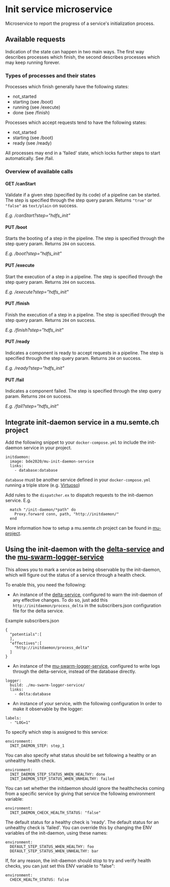 # Init service microservice
Microservice to report the progress of a service's initialization process.

## Available requests
Indication of the state can happen in two main ways.  The first way describes processes which finish, the second describes processes which may keep running forever.

### Types of processes and their states
Processes which finish generally have the following states:

- not_started
- starting (see /boot)
- running  (see /execute)
- done (see /finish)

Processes which accept requests tend to have the following states:

- not_started
- starting (see /boot)
- ready (see /ready)

All processes may end in a 'failed' state, which locks further steps to start automatically.  See /fail.

### Overview of available calls

#### GET /canStart
Validate if a given step (specified by its code) of a pipeline can be started. The step is specified through the step query param. Returns `"true"` or `"false"` as `text/plain` on success.

_E.g. /canStart?step="hdfs_init"_

#### PUT /boot
Starts the booting of a step in the pipeline.  The step is specified through the step query param. Returns `204` on success.

_E.g. /boot?step="hdfs_init"_

#### PUT /execute
Start the execution of a step in a pipeline. The step is specified through the step query param. Returns `204` on success.

_E.g. /execute?step="hdfs_init"_

#### PUT /finish
Finish the execution of a step in a pipeline. The step is specified through the step query param. Returns `204` on success.

_E.g. /finish?step="hdfs_init"_

#### PUT /ready
Indicates a component is ready to accept requests in a pipeline. The step is specified through the step query param. Returns `204` on success.

_E.g. /ready?step="hdfs_init"_

#### PUT /fail
Indicates a component failed. The step is specified through the step query param. Returns `204` on success.

_E.g. /fail?step="hdfs_init"_


## Integrate init-daemon service in a mu.semte.ch project
Add the following snippet to your `docker-compose.yml` to include the init-daemon service in your project.

```
initdaemon:
  image: bde2020/mu-init-daemon-service
  links:
    - database:database
```

`database` must be another service defined in your `docker-compose.yml` running a triple store (e.g. [Virtuoso](https://hub.docker.com/r/tenforce/virtuoso/))


Add rules to the `dispatcher.ex` to dispatch requests to the init-daemon service. E.g. 

```
  match "/init-daemon/*path" do
    Proxy.forward conn, path, "http://initdaemon/"
  end
```

More information how to setup a mu.semte.ch project can be found in [mu-project](https://github.com/mu-semtech/mu-project).

## Using the init-daemon with the [delta-service](https://github.com/mu-semtech/mu-delta-service) and the [mu-swarm-logger-service](https://github.com/big-data-europe/mu-swarm-logger-service)
This allows you to mark a service as being observable by the init-daemon, which will figure out the status of a service through a health check.

To enable this, you need the following:
* An instance of the [delta-service](https://github.com/mu-semtech/mu-delta-service), configured to warn the init-daemon of any effective changes.
To do so, just add this `http://initdaemon/process_delta` in the subscribers.json configuration file for the delta service.

Example subscribers.json
```
{
  "potentials":[
  ],
  "effectives":[
    "http://initdaemon/process_delta"
  ]
}
```
* An instance of the [mu-swarm-logger-service](https://github.com/big-data-europe/mu-swarm-logger-service), configured to write logs through the delta-service, instead of the database directly.
```
logger:
  build: ./mu-swarm-logger-service/
  links:
    - delta:database
```
* An instance of your service, with the following configuration
In order to make it observable by the logger:
```
labels:
  - "LOG=1"
```

To specify which step is assigned to this service:
```
environment:
  INIT_DAEMON_STEP: step_1
```
You can also specify what status should be set following a healthy or an unhealthy health check.
```
environment:
  INIT_DAEMON_STEP_STATUS_WHEN_HEALTHY: done
  INIT_DAEMON_STEP_STATUS_WHEN_UNHEALTHY: failed
```

You can set whether the initdaemon should ignore the healthchecks coming from a specific service by giving that service the following environment variable:
```
environment:
  INIT_DAEMON_CHECK_HEALTH_STATUS: "false"
```

The default status for a healthy check is 'ready'.
The default status for an unhealthy check is 'failed'.
You can override this by changing the ENV variables of the init-daemon, using these names:
```
environment:
  DEFAULT_STEP_STATUS_WHEN_HEALTHY: foo
  DEFAULT_STEP_STATUS_WHEN_UNHEALTHY: bar
```

If, for any reason, the init-daemon should stop to try and verify health checks, you can just set this ENV variable to "false":
```
environment:
  CHECK_HEALTH_STATUS: false
```

